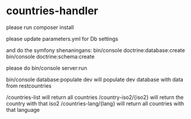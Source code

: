 # countries-handler

please run composer install

please update parameters.yml for Db settings

and do the symfony shenaningans:
	bin/console doctrine:database:create
	bin/console doctrine:schema:create 

please do bin/console server:run

bin/console database:populate dev will populate dev database with data from restcountries

/countries-list will return all countries
/country-iso2/{iso2} will return the country with that iso2
/countries-lang/{lang} will return all countries with that language


